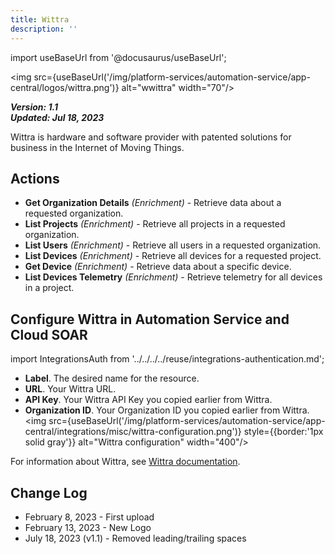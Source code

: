```yaml
---
title: Wittra
description: ''
---
```

import useBaseUrl from '@docusaurus/useBaseUrl';

<img src={useBaseUrl('/img/platform-services/automation-service/app-central/logos/wittra.png')} alt="wwittra" width="70"/>

***Version: 1.1  
Updated: Jul 18, 2023***

Wittra is hardware and software provider with patented solutions for business in the Internet of Moving Things.

## Actions

* **Get Organization Details** *(Enrichment)* - Retrieve data about a requested organization.
* **List Projects** *(Enrichment)* - Retrieve all projects in a requested organization.
* **List Users** *(Enrichment)* - Retrieve all users in a requested organization.
* **List Devices** *(Enrichment)* - Retrieve all devices for a requested project.
* **Get Device** *(Enrichment)* - Retrieve data about a specific device.
* **List Devices Telemetry** *(Enrichment)* - Retrieve telemetry for all devices in a project.

## Configure Wittra in Automation Service and Cloud SOAR

import IntegrationsAuth from '../../../../reuse/integrations-authentication.md';

<IntegrationsAuth/>

   * **Label**. The desired name for the resource.
   * **URL**. Your Wittra URL.
   * **API Key**. Your Wittra API Key you copied earlier from Wittra.
   * **Organization ID**. Your Organization ID you copied earlier from Wittra.<br/><img src={useBaseUrl('/img/platform-services/automation-service/app-central/integrations/misc/wittra-configuration.png')} style={{border:'1px solid gray'}} alt="Wittra configuration" width="400"/>

For information about Wittra, see [Wittra documentation](https://docs.wittra.io/#/).

## Change Log

* February 8, 2023 - First upload
* February 13, 2023 - New Logo
* July 18, 2023 (v1.1) - Removed leading/trailing spaces
